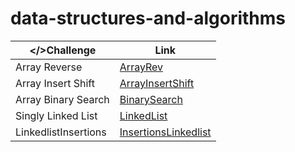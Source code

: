 # data-structures-and-algorithms

| </>Challenge      | Link |
| ----------- | ----------- |
| Array Reverse      | [ArrayRev](https://github.com/hamadbd/data-structures-and-algorithms/tree/main/array-reverse)       |
| Array Insert Shift | [ArrayInsertShift](https://github.com/hamadbd/data-structures-and-algorithms/tree/main/arrayInsertShift)|
| Array Binary Search | [BinarySearch](https://github.com/hamadbd/data-structures-and-algorithms/tree/main/binarySearch)|
| Singly Linked List | [LinkedList](https://github.com/hamadbd/data-structures-and-algorithms/tree/main/LinkedList)|
| LinkedlistInsertions | [InsertionsLinkedlist](https://github.com/hamadbd/data-structures-and-algorithms/blob/main/LinkedListInsertions)|
